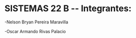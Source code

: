 # SISTEMAS 22 B -- Integrantes:

-Nelson Bryan Pereira Maravilla 

-Oscar Armando Rivas Palacio



















